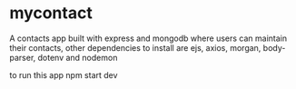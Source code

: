 # mycontact
A contacts app built with express and mongodb where users can maintain their contacts, other dependencies to install are ejs, axios, morgan, body-parser, dotenv and nodemon

to run this app  npm start dev
